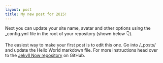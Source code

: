 ```yaml
---
layout: post
title: My new post for 2015!
---
```


Next you can update your site name, avatar and other options using the _config.yml file in the root of your repository (shown below :point_down:).

The easiest way to make your first post is to edit this one. Go into /_posts/ and update the Hello World markdown file. For more instructions head over to the [Jekyll Now repository](https://github.com/barryclark/jekyll-now) on GitHub.